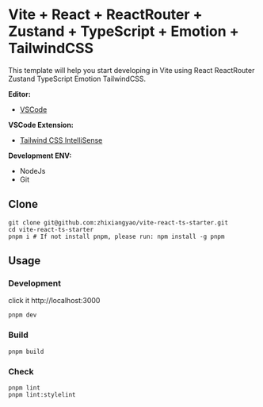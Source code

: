 # Vite + React + ReactRouter + Zustand + TypeScript + Emotion + TailwindCSS

This template will help you start developing in Vite using React ReactRouter Zustand TypeScript Emotion TailwindCSS.

**Editor:**

- [VSCode](https://code.visualstudio.com/)

**VSCode Extension:**

- [Tailwind CSS IntelliSense](https://marketplace.visualstudio.com/items?itemName=bradlc.vscode-tailwindcss)

**Development ENV:**

- NodeJs
- Git

## Clone

```shell
git clone git@github.com:zhixiangyao/vite-react-ts-starter.git
cd vite-react-ts-starter
pnpm i # If not install pnpm, please run: npm install -g pnpm
```

## Usage

### Development

click it http://localhost:3000

```shell
pnpm dev
```

### Build

```shell
pnpm build
```

### Check

```shell
pnpm lint
pnpm lint:stylelint
```
